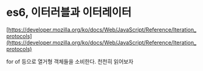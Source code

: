 # es6, 이터러블과 이터레이터

[https://developer.mozilla.org/ko/docs/Web/JavaScript/Reference/Iteration_protocols](https://developer.mozilla.org/ko/docs/Web/JavaScript/Reference/Iteration_protocols)

for of 등으로 열거형 객체들을 소비한다.
천천히 읽어보자
